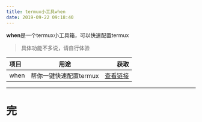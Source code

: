 ```yaml
---
title: termux小工具when
date: 2019-09-22 09:18:40
---
```


**when**是一个termux小工具箱，可以快速配置termux

> 具体功能不多说，请自行体验

| 项目 | 用途 | 获取 |
| :--- | :---: | ---: |
| when | 帮你一键快速配置termux | [查看链接](https://github.com/NibaZShab/NibaZShab.github.io/blob/master/404/when/install.sh)

---
# 完
